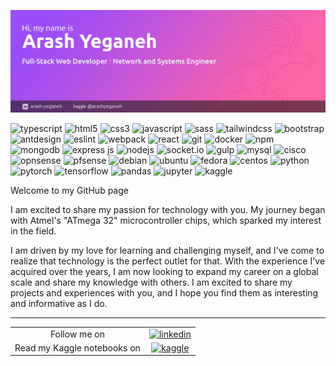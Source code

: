 ![arash-yeganeh](img/header.jpg)

<p>
	<img alt="typescript" src="https://img.shields.io/badge/-TypeScript-007ACC?logo=typescript&logoColor=white"/>
	<img alt="html5" src="https://img.shields.io/badge/-HTML5-E34F26?logo=html5&logoColor=white"/>
	<img alt="css3" src="https://img.shields.io/badge/-CSS3-F59E0B?logo=css3&logoColor=white"/>
	<img alt="javascript" src="https://img.shields.io/badge/-JavaScript-EBD64D?logo=javascript&logoColor=white"/>
	<img alt="sass" src="https://img.shields.io/badge/-Sass-C55F92?logo=SASS&logoColor=white"/>
	<img alt="tailwindcss" src="https://img.shields.io/badge/-TailwindCSS-41A2AD?logo=tailwindcss&logoColor=white"/>
	<img alt="bootstrap" src="https://img.shields.io/badge/-Bootstrap-8311F6?logo=bootstrap&logoColor=white"/>
	<img alt="antdesign" src="https://img.shields.io/badge/-Ant%20Design-ff757e?logo=antdesign&logoColor=white"/>
	<img alt="eslint" src="https://img.shields.io/badge/-ESlint-4930BD?logo=eslint&logoColor=white"/>
	<img alt="webpack" src="https://img.shields.io/badge/-Webpack-8DD6F9?logo=webpack&logoColor=white"/>
	<img alt="react" src="https://img.shields.io/badge/-React-45b8d8?logo=react&logoColor=white"/>
	<img alt="git" src="https://img.shields.io/badge/-Git-F05032?logo=git&logoColor=white"/>
	<img alt="docker" src="https://img.shields.io/badge/-Docker-46a2f1?logo=docker&logoColor=white"/>
	<img alt="npm" src="https://img.shields.io/badge/-NPM-CB3837?logo=npm&logoColor=white"/>
	<img alt="mongodb" src="https://img.shields.io/badge/-MongoDB-13aa52?logo=mongodb&logoColor=white"/>
	<img alt="express js" src="https://img.shields.io/badge/-Express%20JS-F7F7F7?logo=express&logoColor=4A4A4A"/>
	<img alt="nodejs" src="https://img.shields.io/badge/-Nodejs-43853d?logo=Node.js&logoColor=white"/>
	<img alt="socket.io" src="https://img.shields.io/badge/-Socket.IO-F962AA?logo=socket.io&logoColor=white"/>
	<img alt="gulp" src="https://img.shields.io/badge/-Gulp-E0453D?logo=gulp&logoColor=white"/>
	<img alt="mysql" src="https://img.shields.io/badge/-MySQL-0fa1db?logo=mysql&logoColor=white"/>
	<img alt="cisco" src="https://img.shields.io/badge/-CISCO-2a9fc9?logo=cisco&logoColor=white"/>
	<img alt="opnsense" src="https://img.shields.io/badge/-OPNSense-E9892A?logo=opnsense&logoColor=white"/>
	<img alt="pfsense" src="https://img.shields.io/badge/-PFSense-F7F7F7?logo=pfsense&logoColor=black"/>
	<img alt="debian" src="https://img.shields.io/badge/-Debian-A3002F?logo=debian&logoColor=white"/>
	<img alt="ubuntu" src="https://img.shields.io/badge/-Ubuntu-DD4814?logo=ubuntu&logoColor=white"/>
	<img alt="fedora" src="https://img.shields.io/badge/-Fedora-35679E?logo=fedora&logoColor=white"/>
	<img alt="centos" src="https://img.shields.io/badge/-CentOs-8E2175?logo=centos&logoColor=white"/>
	<img alt="python" src="https://img.shields.io/badge/-Python-F6CC34?logo=python&logoColor=blue"/>
	<img alt="pytorch" src="https://img.shields.io/badge/-PyTorch-ffded8?logo=pytorch&logoColor=E74A2B"/>
	<img alt="tensorflow" src="https://img.shields.io/badge/-TensorFlow-ffdbb5?logo=tensorflow&logoColor=F78100"/>
	<img alt="pandas" src="https://img.shields.io/badge/-Pandas-fcdeef?logo=pandas&logoColor=E00484"/>
    <img alt="jupyter" src="https://img.shields.io/badge/Jupyter-ededed?logo=jupyter&logoColor=F37726"/>
	<img alt="kaggle" src="https://img.shields.io/badge/-Kaggle-blue"/>
</p>

Welcome to my GitHub page

I am excited to share my passion for technology with you. My journey began with Atmel's "ATmega 32" microcontroller chips, which sparked my interest in the field.

I am driven by my love for learning and challenging myself, and I've come to realize that technology is the perfect outlet for that. With the experience I've acquired over the years, I am now looking to expand my career on a global scale and share my knowledge with others. I am excited to share my projects and experiences with you, and I hope you find them as interesting and informative as I do.



---

<table>
	<tr align="center">
		<td>
			Follow me on
		</td>
		<td>
			<a href="https://www.linkedin.com/in/arash-yeganeh/">
				<img alt="linkedin" src="https://img.shields.io/badge/-Linkedin-0077B5?logo=linkedin&logoColor=white"/>
			</a>
		</td>
	</tr>
	<tr align="center">
		<td>
			Read my Kaggle notebooks on
		</td>
		<td>
			<a href="https://www.kaggle.com/arashyeganeh">
				<img alt="kaggle" src="https://img.shields.io/badge/-Kaggle-blue"/>
			</a>
		</td>
	</tr>
</table>

